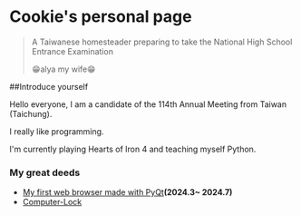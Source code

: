 # Cookie's personal page

> A Taiwanese homesteader preparing to take the National High School Entrance Examination
>
> 😁alya my wife😁

##Introduce yourself

Hello everyone, I am a candidate of the 114th Annual Meeting from Taiwan (Taichung).

I really like programming.

I'm currently playing Hearts of Iron 4 and teaching myself Python.


### My great deeds

* [My first web browser made with PyQt](netbrowser/eula.md)**(2024.3~ 2024.7)**
* [Computer-Lock](Computer-Lock/README.md)
